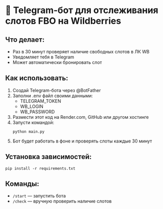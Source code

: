 
# 🤖 Telegram-бот для отслеживания слотов FBO на Wildberries

## Что делает:
- Раз в 30 минут проверяет наличие свободных слотов в ЛК WB
- Уведомляет тебя в Telegram
- Может автоматически бронировать слот

## Как использовать:
1. Создай Telegram-бота через @BotFather
2. Заполни .env файл своими данными:
   - TELEGRAM_TOKEN
   - WB_LOGIN
   - WB_PASSWORD
3. Размести этот код на Render.com, GitHub или другом хостинге
4. Запусти командой:
   ```
   python main.py
   ```
5. Бот будет работать в фоне и проверять слоты каждые 30 минут

## Установка зависимостей:
```
pip install -r requirements.txt
```

## Команды:
- `/start` — запустить бота
- `/check` — вручную проверить наличие слотов
